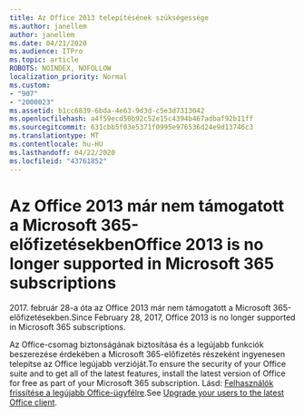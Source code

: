 ```yaml
---
title: Az Office 2013 telepítésének szükségessége
ms.author: janellem
author: janellem
ms.date: 04/21/2020
ms.audience: ITPro
ms.topic: article
ROBOTS: NOINDEX, NOFOLLOW
localization_priority: Normal
ms.custom:
- "907"
- "2000023"
ms.assetid: b1cc6839-6bda-4e63-9d3d-c5e3d7313042
ms.openlocfilehash: a4f59ecd50b92c52e15c4394b467adbaf92b11ff
ms.sourcegitcommit: 631cbb5f03e5371f0995e976536d24e9d13746c3
ms.translationtype: MT
ms.contentlocale: hu-HU
ms.lasthandoff: 04/22/2020
ms.locfileid: "43761852"
---
```

# <a name="office-2013-is-no-longer-supported-in-microsoft-365-subscriptions"></a><span data-ttu-id="c4086-102">Az Office 2013 már nem támogatott a Microsoft 365-előfizetésekben</span><span class="sxs-lookup"><span data-stu-id="c4086-102">Office 2013 is no longer supported in Microsoft 365 subscriptions</span></span>

<span data-ttu-id="c4086-103">2017. február 28-a óta az Office 2013 már nem támogatott a Microsoft 365-előfizetésekben.</span><span class="sxs-lookup"><span data-stu-id="c4086-103">Since February 28, 2017, Office 2013 is no longer supported in Microsoft 365 subscriptions.</span></span>
  
<span data-ttu-id="c4086-104">Az Office-csomag biztonságának biztosítása és a legújabb funkciók beszerezése érdekében a Microsoft 365-előfizetés részeként ingyenesen telepítse az Office legújabb verzióját.</span><span class="sxs-lookup"><span data-stu-id="c4086-104">To ensure the security of your Office suite and to get all of the latest features, install the latest version of Office for free as part of your Microsoft 365 subscription.</span></span> <span data-ttu-id="c4086-105">Lásd: [Felhasználók frissítése a legújabb Office-ügyfélre](https://docs.microsoft.com/office365/admin/setup/upgrade-users-to-latest-office-client).</span><span class="sxs-lookup"><span data-stu-id="c4086-105">See [Upgrade your users to the latest Office client](https://docs.microsoft.com/office365/admin/setup/upgrade-users-to-latest-office-client).</span></span>
  